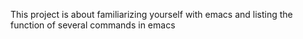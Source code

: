 This project is about familiarizing yourself with emacs and listing the function of several commands in emacs
